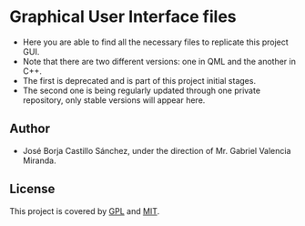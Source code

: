# Graphical User Interface files

- Here you are able to find all the necessary files to replicate this project GUI.
- Note that there are two different versions: one in QML and the another in C++.
- The first is deprecated and is part of this project initial stages.
- The second one is being regularly updated through one private repository, only stable versions will appear here.

## Author
- José Borja Castillo Sánchez, under the direction of Mr. Gabriel Valencia Miranda.

## License
 This project is covered by [GPL](http://www.gnu.org/licenses/quick-guide-gplv3.html) and [MIT](https://opensource.org/licenses/MIT).